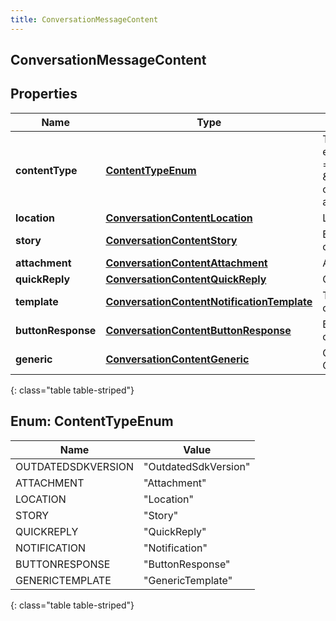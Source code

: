 ```yaml
---
title: ConversationMessageContent
---
```


## ConversationMessageContent

## Properties

| Name               | Type                                                                                                           | Description                                                                                       | Notes      |
| ------------------ | -------------------------------------------------------------------------------------------------------------- | ------------------------------------------------------------------------------------------------- | ---------- |
| **contentType**    | [**ContentTypeEnum**](#ContentTypeEnum)<!---->                                                                 | Type of this content element. If contentType = \&quot;Attachment\&quot; only one item is allowed. |            |
| **location**       | <!----><!---->[**ConversationContentLocation**](ConversationContentLocation.md)<!---->                         | Location content.                                                                                 | [optional] |
| **story**          | <!----><!---->[**ConversationContentStory**](ConversationContentStory.md)<!---->                               | Ephemeral story content.                                                                          | [optional] |
| **attachment**     | <!----><!---->[**ConversationContentAttachment**](ConversationContentAttachment.md)<!---->                     | Attachment content.                                                                               | [optional] |
| **quickReply**     | <!----><!---->[**ConversationContentQuickReply**](ConversationContentQuickReply.md)<!---->                     | Quick reply content.                                                                              | [optional] |
| **template**       | <!----><!---->[**ConversationContentNotificationTemplate**](ConversationContentNotificationTemplate.md)<!----> | Template notification content.                                                                    | [optional] |
| **buttonResponse** | <!----><!---->[**ConversationContentButtonResponse**](ConversationContentButtonResponse.md)<!---->             | Button response content.                                                                          | [optional] |
| **generic**        | <!----><!---->[**ConversationContentGeneric**](ConversationContentGeneric.md)<!---->                           | Generic Template Object                                                                           | [optional] |

{: class="table table-striped"}

<a name="ContentTypeEnum"></a>

## Enum: ContentTypeEnum

| Name               | Value                          |
| ------------------ | ------------------------------ |
| OUTDATEDSDKVERSION | &quot;OutdatedSdkVersion&quot; |
| ATTACHMENT         | &quot;Attachment&quot;         |
| LOCATION           | &quot;Location&quot;           |
| STORY              | &quot;Story&quot;              |
| QUICKREPLY         | &quot;QuickReply&quot;         |
| NOTIFICATION       | &quot;Notification&quot;       |
| BUTTONRESPONSE     | &quot;ButtonResponse&quot;     |
| GENERICTEMPLATE    | &quot;GenericTemplate&quot;    |

{: class="table table-striped"}
